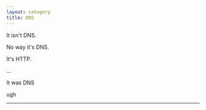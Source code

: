 ```yaml
---
layout: category
title: DNS
---
```


It isn't DNS.

No way it's DNS.

It's HTTP.

...

It was DNS

ugh
<hr>
